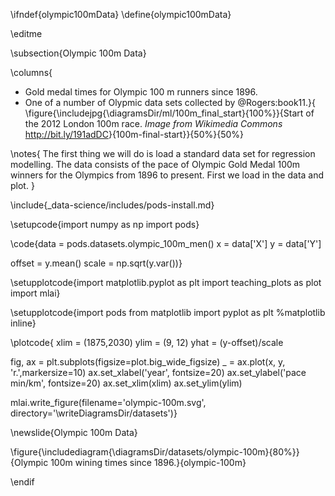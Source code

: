 \ifndef{olympic100mData}
\define{olympic100mData}

\editme

\subsection{Olympic 100m Data}

\columns{
*  Gold medal times for Olympic 100 m runners since 1896.
* One of a number of Olypmic data sets collected by @Rogers:book11.}{
\figure{\includejpg{\diagramsDir/ml/100m_final_start}{100%}}{Start of the 2012 London 100m race. *Image from Wikimedia Commons* <http://bit.ly/191adDC>}{100m-final-start}}{50%}{50%}


\notes{
The first thing we will do is load a standard data set for regression modelling. The data consists of the pace of Olympic Gold Medal 100m winners for the Olympics from 1896 to present. First we load in the data and plot.
}

\include{_data-science/includes/pods-install.md}



\setupcode{import numpy as np
import pods}

\code{data = pods.datasets.olympic_100m_men()
x = data['X']
y = data['Y']

offset = y.mean()
scale = np.sqrt(y.var())}

\setupplotcode{import matplotlib.pyplot as plt
import teaching_plots as plot
import mlai}

\setupplotcode{import pods
from matplotlib import pyplot as plt
%matplotlib inline}

\plotcode{
xlim = (1875,2030)
ylim = (9, 12)
yhat = (y-offset)/scale

fig, ax = plt.subplots(figsize=plot.big_wide_figsize)
_ = ax.plot(x, y, 'r.',markersize=10)
ax.set_xlabel('year', fontsize=20)
ax.set_ylabel('pace min/km', fontsize=20)
ax.set_xlim(xlim)
ax.set_ylim(ylim)

mlai.write_figure(filename='olympic-100m.svg', 
				  directory='\writeDiagramsDir/datasets')}

\newslide{Olympic 100m Data}

\figure{\includediagram{\diagramsDir/datasets/olympic-100m}{80%}}{Olympic 100m wining times since 1896.}{olympic-100m}

\endif
